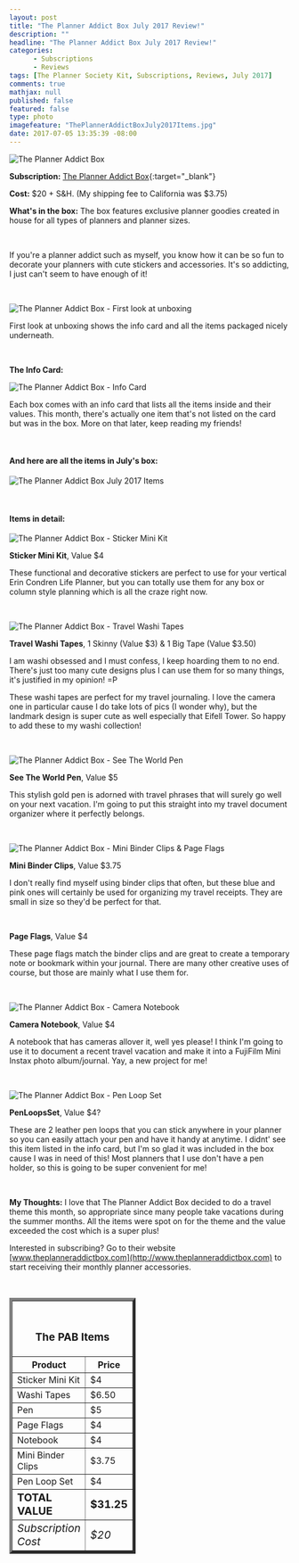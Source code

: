```yaml
---
layout: post
title: "The Planner Addict Box July 2017 Review!"
description: ""
headline: "The Planner Addict Box July 2017 Review!"
categories: 
      - Subscriptions
      - Reviews
tags: [The Planner Society Kit, Subscriptions, Reviews, July 2017]
comments: true
mathjax: null
published: false
featured: false
type: photo
imagefeature: "ThePlannerAddictBoxJuly2017Items.jpg"
date: 2017-07-05 13:35:39 -08:00
---
```


![The Planner Addict Box](http://whatsupmailbox.com/images/ThePlannerAddictBoxJuly2017Package.jpg)

**Subscription:** [The Planner Addict Box](http://www.theplanneraddictbox.com){:target="_blank"}

**Cost:** $20 + S&H. (My shipping fee to California was $3.75)

**What's in the box:** The box features exclusive planner goodies created in house for all types of planners and planner sizes.

<br>

If you're a planner addict such as myself, you know how it can be so fun to decorate your planners with cute stickers and accessories. It's so addicting, I just can't seem to have enough of it!

<br>

![The Planner Addict Box - First look at unboxing](http://whatsupmailbox.com/images/ThePlannerAddictBoxJuly2017OpenBox.jpg)

First look at unboxing shows the info card and all the items packaged nicely underneath.

<br>

<b>The Info Card:</b>

![The Planner Addict Box - Info Card](http://whatsupmailbox.com/images/ThePlannerAddictBoxJuly2017InfoCard.jpg)

Each box comes with an info card that lists all the items inside and their values. This month, there's actually one item that's not listed on the card but was in the box. More on that later, keep reading my friends!

<br>

<H4>And here are all the items in July's box:</H4>

![The Planner Addict Box July 2017 Items](http://whatsupmailbox.com/images/ThePlannerAddictBoxJuly2017Items.jpg)

<br>

<H4>Items in detail:</H4>

![The Planner Addict Box - Sticker Mini Kit](http://whatsupmailbox.com/images/ThePlannerAddictBoxJuly2017StickerMiniKit.jpg)

**Sticker Mini Kit**, Value $4

These functional and decorative stickers are perfect to use for your vertical Erin Condren Life Planner, but you can totally use them for any box or column style planning which is all the craze right now.

<br>

![The Planner Addict Box - Travel Washi Tapes](http://whatsupmailbox.com/images/ThePlannerAddictBoxJuly2017TravelWashiTapes.jpg)

**Travel Washi Tapes**, 1 Skinny (Value $3) & 1 Big Tape (Value $3.50)

I am washi obsessed and I must confess, I keep hoarding them to no end. There's just too many cute designs plus I can use them for so many things, it's justified in my opinion! =P

These washi tapes are perfect for my travel journaling. I love the camera one in particular cause I do take lots of pics (I wonder why), but the landmark design is super cute as well especially that Eifell Tower. So happy to add these to my washi collection!

<br>

![The Planner Addict Box - See The World Pen](http://whatsupmailbox.com/images/ThePlannerAddictBoxJuly2017SeeTheWorldPen.jpg)


**See The World Pen**, Value $5

This stylish gold pen is adorned with travel phrases that will surely go well on your next vacation. I'm going to put this straight into my travel document organizer where it perfectly belongs.

<br>

![The Planner Addict Box - Mini Binder Clips & Page Flags](http://whatsupmailbox.com/images/ThePlannerAddictBoxJuly2017MiniBinderClipsPageFlags.jpg)

**Mini Binder Clips**, Value $3.75

I don't really find myself using binder clips that often, but these blue and pink ones will certainly be used for organizing my travel receipts. They are small in size so they'd be perfect for that.

<br>

**Page Flags**, Value $4

These page flags match the binder clips and are great to create a temporary note or bookmark within your journal. There are many other creative uses of course, but those are mainly what I use them for.

<br>

![The Planner Addict Box - Camera Notebook](http://whatsupmailbox.com/images/ThePlannerAddictBoxJuly2017CameraNotebook.jpg)

**Camera Notebook**, Value $4

A notebook that has cameras allover it, well yes please! I think I'm going to use it to document a recent travel vacation and make it into a FujiFilm Mini Instax photo album/journal. Yay, a new project for me!

<br>

![The Planner Addict Box - Pen Loop Set](http://whatsupmailbox.com/images/ThePlannerAddictBoxJuly2017PenLoopSet.jpg)

**PenLoopsSet**, Value $4?

These are 2 leather pen loops that you can stick anywhere in your planner so you can easily attach your pen and have it handy at anytime. I didnt' see this item listed in the info card, but I'm so glad it was included in the box cause I was in need of this! Most planners that I use don't have a pen holder, so this is going to be super convenient for me!

<br>

<i class="icon-exclamation-sign"></i> **My Thoughts:** I love that The Planner Addict Box decided to do a travel theme this month, so appropriate since many people take vacations during the summer months. All the items were spot on for the theme and the value exceeded the cost which is a super plus!

Interested in subscribing? Go to their website [www.theplanneraddictbox.com](http://www.theplanneraddictbox.com) to start receiving their monthly planner accessories.

<br>

<TABLE  BORDER="5" style="width:45%">
   <TR>
      <TH COLSPAN="2">
         <H3><BR><center>The PAB Items</center></H3>
      </TH>
   </TR>
      <TH>Product</TH>
      <TH>Price</TH>
  <TR>
      <TD>Sticker Mini Kit</TD>
      <TD>$4</TD>
   </TR>
   <TR>
      <TD>Washi Tapes</TD>
      <TD>$6.50</TD>
   </TR>
  <TR>
      <TD>Pen</TD>
      <TD>$5</TD>
   </TR>
   <TR>
      <TD>Page Flags</TD>
      <TD>$4</TD>
   </TR>
   <TR>
      <TD>Notebook</TD>
      <TD>$4</TD>
   </TR>
   <TR>
      <TD>Mini Binder Clips</TD>
      <TD>$3.75</TD>
   </TR>
   <TR>
      <TD>Pen Loop Set</TD>
      <TD>$4</TD>
   </TR>
   <TR>
      <TD><b><big>TOTAL VALUE</big></b></TD>
      <TD><b><big>$31.25</big></b></TD>
   </TR>
   <TR>
      <TD><i><big>Subscription Cost</big></i></TD>
      <TD><i><big>$20</big></i></TD>
   </TR>
</TABLE>
